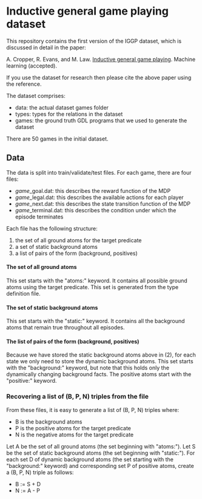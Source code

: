 
# Inductive general game playing dataset

This repository contains the first version of the IGGP dataset, which is discussed in detail in the paper:

A. Cropper, R. Evans, and M. Law. [Inductive general game playing](http://andrewcropper.com/pubs/mlj19-iggp.pdf). Machine learning (accepted).

If you use the dataset for research then please cite the above paper using the reference.

The dataset comprises:

 - data: the actual dataset games folder
 - types: types for the relations in the dataset
 - games: the ground truth GDL programs that we used to generate the dataset

There are 50 games in the initial dataset.

## Data

The data is split into train/validate/test files. For each game, there are four files:

 - *game*_goal.dat: this describes the reward function of the MDP
 - *game*_legal.dat: this describes the available actions for each player
 - *game*_next.dat: this describes the state transition function of the MDP
 - *game*_terminal.dat: this describes the condition under which the episode terminates

Each file has the following structure:

 1. the set of all ground atoms for the target predicate
 2. a set of static background atoms
 3. a list of pairs of the form (background, positives)

#### The set of all ground atoms

This set starts with the "atoms:" keyword. It contains all possible ground atoms using the target predicate. This set is generated from the type definition file.

#### The set of static background atoms

This set starts with the "static:" keyword. It contains all the background atoms that remain true throughout all episodes.

#### The list of pairs of the form (background, positives)

Because we have stored the static background atoms above in (2), for each state we only need to store the dynamic background atoms.  This set starts with the "background:" keyword, but note that this holds only the dynamically changing background facts. The positive atoms start with the "positive:" keyword.

### Recovering a list of (B, P, N) triples from the file

From these files, it is easy to generate a list of (B, P, N) triples where:

 - B is the background atoms
 - P is the positive atoms for the target predicate
 - N is the negative atoms for the target predicate

Let A be the set of all ground atoms (the set beginning with "atoms:"). Let S be the set of static background atoms (the set beginning with "static:"). For each set D of dynamic background atoms (the set starting with the "background:" keyword) and corresponding set P of positive atoms, create a (B, P, N) triple as follows:

 - B := S + D
 - N := A - P
